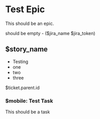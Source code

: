 # Test Epic 

This should be an epic.

should be empty - ($jira_name $jira_token)

## $story_name

- Testing
- one 
- two 
- three

$ticket.parent.id

### $mobile: Test Task

This should be a task